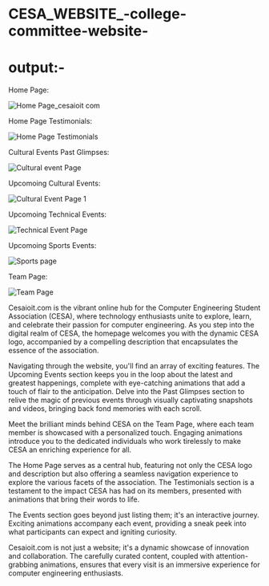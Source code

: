 # CESA_WEBSITE_-college-committee-website-

# output:-

 Home Page:
 
![Home Page_cesaioit com](https://github.com/adityasurya4103/CESA_WEBSITE_-college-committee-website-/assets/97177344/d4809e88-0e0e-4fe4-8ede-ea667e42d096)
 
 Home Page Testimonials:
 
![Home Page Testimonials](https://github.com/adityasurya4103/CESA_WEBSITE_-college-committee-website-/assets/97177344/9323b4f9-22e5-437e-b6b7-3517c0044166)

 Cultural Events Past Glimpses:
 
![Cultural event Page](https://github.com/adityasurya4103/CESA_WEBSITE_-college-committee-website-/assets/97177344/c0572a37-e7e7-46eb-b62b-eadedafb7aec)

 Upcomoing Cultural Events:
 
![Cultural Event Page 1](https://github.com/adityasurya4103/CESA_WEBSITE_-college-committee-website-/assets/97177344/424718a0-afae-413c-812c-783de1f4de50)

 Upcomoing Technical Events:
 
![Technical Event Page](https://github.com/adityasurya4103/CESA_WEBSITE_-college-committee-website-/assets/97177344/8c50e0fa-360d-41d7-a614-68fe59c6db4c)

 Upcomoing Sports Events:
 
![Sports page](https://github.com/adityasurya4103/CESA_WEBSITE_-college-committee-website-/assets/97177344/1e45feaa-743e-43bc-9fc4-2b26b7c9b4ef)

 Team Page:
 
![Team Page](https://github.com/adityasurya4103/CESA_WEBSITE_-college-committee-website-/assets/97177344/4c6ae98e-d9a9-4624-8bd7-3cccdc5255c4)


Cesaioit.com is the vibrant online hub for the Computer Engineering Student Association (CESA), where technology enthusiasts unite to explore, learn, and celebrate their passion for computer engineering. As you step into the digital realm of CESA, the homepage welcomes you with the dynamic CESA logo, accompanied by a compelling description that encapsulates the essence of the association.

Navigating through the website, you'll find an array of exciting features. The Upcoming Events section keeps you in the loop about the latest and greatest happenings, complete with eye-catching animations that add a touch of flair to the anticipation. Delve into the Past Glimpses section to relive the magic of previous events through visually captivating snapshots and videos, bringing back fond memories with each scroll.

Meet the brilliant minds behind CESA on the Team Page, where each team member is showcased with a personalized touch. Engaging animations introduce you to the dedicated individuals who work tirelessly to make CESA an enriching experience for all. 

The Home Page serves as a central hub, featuring not only the CESA logo and description but also offering a seamless navigation experience to explore the various facets of the association. The Testimonials section is a testament to the impact CESA has had on its members, presented with animations that bring their words to life.

The Events section goes beyond just listing them; it's an interactive journey. Exciting animations accompany each event, providing a sneak peek into what participants can expect and igniting curiosity.

Cesaioit.com is not just a website; it's a dynamic showcase of innovation and collaboration. The carefully curated content, coupled with attention-grabbing animations, ensures that every visit is an immersive experience for computer engineering enthusiasts.


